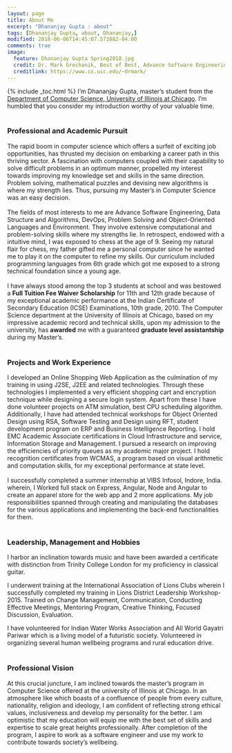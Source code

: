 ```yaml
---
layout: page
title: About Me
excerpt: "Dhananjay Gupta : about"
tags: [Dhananjay Gupta, about, Dhananjay,]
modified: 2018-06-06T14:45:07.573882-04:00
comments: true
image:
  feature: Dhananjay Gupta Spring2018.jpg
  credit: Dr. Mark Grechanik, Best of Best, Advance Software Engineering, UIC.
  creditlink: https://www.cs.uic.edu/~drmark/
---
```

{% include _toc.html %}
I’m Dhananjay Gupta, master’s student from the <a href="https://www.cs.uic.edu/">Department of Computer Science</a>,<a href="https://www.uic.edu/"> University of Illinois at Chicago</a>. I’m humbled that you consider my introduction worthy of your valuable time.<br/><br/>
### Professional and Academic Pursuit
The rapid boom in computer science which offers a surfeit of exciting job opportunities, has thrusted my decision on embarking a career path in this thriving sector. A fascination with computers coupled with their capability to solve difficult problems in an optimum manner, propelled my interest towards improving my knowledge set and skills in the same direction. Problem solving, mathematical puzzles and devising new algorithms is where my strength lies. Thus, pursuing my Master’s in Computer Science was an easy decision. <br><br/>
The fields of most interests to me are Advance Software Engineering, Data Structure and Algorithms, DevOps, Problem Solving and Object-Oriented Languages and Environment. They involve extensive computational and problem-solving skills where my strengths lie. In retrospect, endowed with a intuitive mind, I was exposed to chess at the age of 9. Seeing my natural flair for chess, my father gifted me a personal computer since he wanted me to play it on the computer to refine my skills. Our curriculum included programming languages from 6th grade which got me exposed to a strong technical foundation since a young age.  <br><br/>
I have always stood among the top 3 students at school and was bestowed a **Full Tuition Fee Waiver Scholarship** for 11th and 12th grade because of my exceptional academic performance at the Indian Certificate of Secondary Education (ICSE) Examinations, 10th grade, 2010. The Computer Science department at the University of Illinois at Chicago, based on my impressive academic record and technical skills, upon my admission to the university, has **awarded** me with a guaranteed **graduate level assistantship** during my Master’s.  <br/><br/>
### Projects and Work Experience 
I developed an Online Shopping Web Application as the culmination of my training in using J2SE, J2EE and related technologies. Through these technologies I implemented a very efficient shopping cart and encryption technique while designing a secure login system. Apart from these I have done volunteer projects on ATM simulation, best CPU scheduling algorithm. Additionally, I have had attended technical workshops for Object Oriented Design using RSA, Software Testing and Design using RFT, student development program on ERP and Business Intelligence Reporting. I hold EMC Academic Associate certifications in Cloud Infrastructure and service, Information Storage and Management. I pursued a research on improving the efficiencies of priority queues as my academic major project. I hold recognition certificates from WCMAS, a program based on visual arithmetic and computation skills, for my exceptional performance at state level.<br/><br/>
I successfully completed a summer internship at VIBS Infosol, Indore, India. wherein, I Worked full stack on Express, Angular, Node and Angular to create an apparel store for the web app and 2 more applications. My job responsibilities spanned through creating and manipulating the databases for the various applications and implementing the back-end functionalities for them. <br/> <br/>

### Leadership, Management and Hobbies
I harbor an inclination towards music and have been awarded a certificate with distinction from Trinity College London for my proficiency in classical guitar.

I underwent training at the International Association of Lions Clubs wherein I successfully completed my training in Lions District Leadership Workshop-2015. Trained on Change Management, Communication, Conducting Effective Meetings, Mentoring Program, Creative Thinking, Focused Discussion, Evaluation.

I have volunteered for Indian Water Works Association and All World Gayatri Pariwar which is a living model of a futuristic society. Volunteered in organizing several human wellbeing programs and rural education drive.
<br/><br/> 

### Professional Vision
At this crucial juncture, I am inclined towards the master’s program in Computer Science offered at the university of Illinois at Chicago. In an atmosphere like which boasts of a confluence of people from every culture, nationality, religion and ideology, I am confident of reflecting strong ethical values, inclusiveness and develop my personality for the better. I am optimistic that my education will equip me with the best set of skills and expertise to scale great heights professionally. After completion of the program, I aspire to work as a software engineer and use my work to contribute towards society’s wellbeing.
